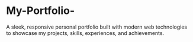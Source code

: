 # My-Portfolio-
A sleek, responsive personal portfolio built with modern web technologies to showcase my projects, skills, experiences, and achievements.

